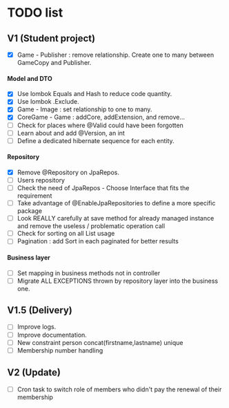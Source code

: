 # TODO list

## V1 (Student project)

- [X] Game - Publisher : remove relationship. Create one to many between GameCopy and Publisher.

#### Model and DTO

- [X] Use lombok Equals and Hash to reduce code quantity.
- [X] Use lombok .Exclude.
- [x] Game - Image : set relationship to one to many.
- [X] CoreGame - Game : addCore, addExtension, and remove...
- [ ] Check for places where @Valid could have been forgotten
- [ ] Learn about and add @Version, an int
- [ ] Define a dedicated hibernate sequence for each entity.

#### Repository

- [X] Remove @Repository on JpaRepos.
- [ ] Users repository
- [ ] Check the need of JpaRepos - Choose Interface that fits the requirement
- [ ] Take advantage of @EnableJpaRepositories to define a more specific package
- [ ] Look REALLY carefully at save method for already managed instance and remove the useless / problematic operation
  call
- [ ] Check for sorting on all List<T> usage
- [ ] Pagination : add Sort in each paginated for better results

#### Business layer

- [ ] Set mapping in business methods not in controller
- [ ] Migrate ALL EXCEPTIONS thrown by repository layer into the business one.

## V1.5 (Delivery)

- [ ] Improve logs.
- [ ] Improve documentation.
- [ ] New constraint person concat(firstname,lastname) unique
- [ ] Membership number handling

## V2 (Update)

- [ ] Cron task to switch role of members who didn't pay the renewal of their membership